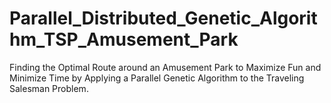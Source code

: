 # Parallel_Distributed_Genetic_Algorithm_TSP_Amusement_Park
Finding the Optimal Route around an Amusement Park to Maximize Fun and Minimize Time by Applying a Parallel Genetic Algorithm to the Traveling Salesman Problem.

